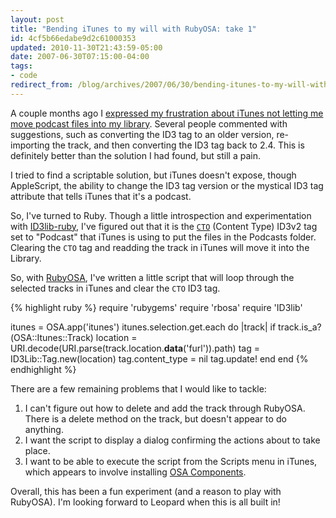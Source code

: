 ```yaml
---
layout: post
title: "Bending iTunes to my will with RubyOSA: take 1"
id: 4cf5b66edabe9d2c61000353
updated: 2010-11-30T21:43:59-05:00
date: 2007-06-30T07:15:00-04:00
tags:
- code
redirect_from: /blog/archives/2007/06/30/bending-itunes-to-my-will-with-rubyosa-take-1/
---
```


A couple months ago I [expressed my frustration about iTunes not letting me move podcast files into my library](/2007/4/17/moving-podcast-tracks-into-your-itunes-library). Several people commented with suggestions, such as converting the ID3 tag to an older version, re-importing the track, and then converting the ID3 tag back to 2.4. This is definitely better than the solution I had found, but still a pain.

I tried to find a scriptable solution, but iTunes doesn't expose, though AppleScript, the ability to change the ID3 tag version or the mystical ID3 tag attribute that tells iTunes that it's a podcast.

So, I've turned to Ruby. Though a little introspection and experimentation with [ID3lib-ruby](http://ID3lib-ruby.rubyforge.org/), I've figured out that it is the [`CTO`](http://id3lib.sourceforge.net/id3/id3v2com-00.html#tco) (Content Type) ID3v2 tag set to "Podcast" that iTunes is using to put the files in the Podcasts folder. Clearing the `CTO` tag and readding the track in iTunes will move it into the Library.

So, with [RubyOSA](http://rubyosa.rubyforge.org), I've written a little script that will loop through the selected tracks in iTunes and clear the `CTO` ID3 tag.

{% highlight ruby %}
require 'rubygems'
require 'rbosa'
require 'ID3lib'

itunes = OSA.app('itunes')
itunes.selection.get.each do |track|
  if track.is_a?(OSA::Itunes::Track)
    location = URI.decode(URI.parse(track.location.__data__('furl')).path)
    tag = ID3Lib::Tag.new(location)
    tag.content_type = nil
    tag.update!
  end
end
{% endhighlight %}

There are a few remaining problems that I would like to tackle:

1.  I can't figure out how to delete and add the track through RubyOSA. There is a delete method on the track, but doesn't appear to do anything.
2.  I want the script to display a dialog confirming the actions about to take place.
3.  I want to be able to execute the script from the Scripts menu in iTunes, which appears to involve installing [OSA Components](http://homepage.mac.com/philip_aker/osa/osa.html).

Overall, this has been a fun experiment (and a reason to play with RubyOSA). I'm looking forward to Leopard when this is all built in!
